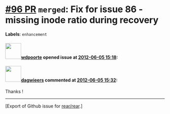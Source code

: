 [\#96 PR](https://github.com/rear/rear/pull/96) `merged`: Fix for issue 86 - missing inode ratio during recovery
================================================================================================================

**Labels**: `enhancement`

#### <img src="https://avatars.githubusercontent.com/u/1590248?v=4" width="50">[wdpoorte](https://github.com/wdpoorte) opened issue at [2012-06-05 15:18](https://github.com/rear/rear/pull/96):

#### <img src="https://avatars.githubusercontent.com/u/388198?u=0732dee3fe5002278cfbf40359ec431bdcf5f06c&v=4" width="50">[dagwieers](https://github.com/dagwieers) commented at [2012-06-05 15:32](https://github.com/rear/rear/pull/96#issuecomment-6127984):

Thanks !

------------------------------------------------------------------------

\[Export of Github issue for
[rear/rear](https://github.com/rear/rear).\]
